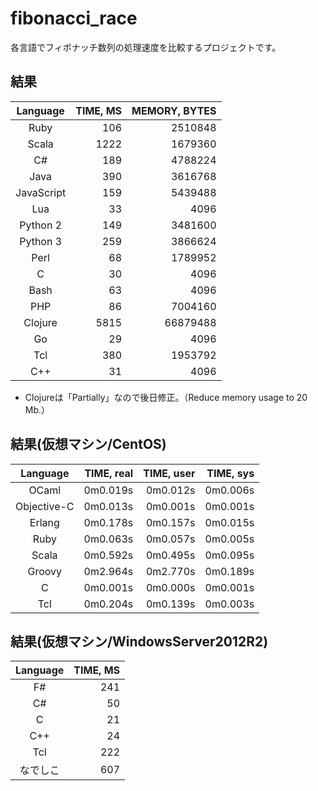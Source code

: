 ﻿# fibonacci_race

各言語でフィボナッチ数列の処理速度を比較するプロジェクトです。

## 結果

Language   | TIME, MS | MEMORY, BYTES
:--------: |---------:|-------------:
Ruby       | 106      | 2510848
Scala      | 1222     | 1679360
C#         | 189      | 4788224
Java       | 390      | 3616768
JavaScript | 159      | 5439488
Lua        | 33       | 4096
Python 2   | 149      | 3481600
Python 3   | 259      | 3866624
Perl       | 68       | 1789952
C          | 30       | 4096
Bash       | 63       | 4096
PHP        | 86       | 7004160
Clojure    | 5815     | 66879488
Go         | 29       | 4096
Tcl        | 380     | 1953792
C++        | 31      | 4096

- Clojureは「Partially」なので後日修正。（Reduce memory usage to 20 Mb.）

## 結果(仮想マシン/CentOS)

Language    | TIME, real | TIME, user | TIME, sys
:----------:|-----------:|-----------:|-----------:
OCaml       | 0m0.019s   | 0m0.012s   | 0m0.006s
Objective-C | 0m0.013s   | 0m0.001s   | 0m0.001s
Erlang      | 0m0.178s   | 0m0.157s   | 0m0.015s
Ruby        | 0m0.063s   | 0m0.057s   | 0m0.005s
Scala       | 0m0.592s   | 0m0.495s   | 0m0.095s
Groovy      | 0m2.964s   | 0m2.770s   | 0m0.189s
C           | 0m0.001s   | 0m0.000s   | 0m0.001s
Tcl         | 0m0.204s   | 0m0.139s   | 0m0.003s

## 結果(仮想マシン/WindowsServer2012R2)

Language   | TIME, MS 
:--------: |---------:
F#         | 241
C#         | 50
C          | 21
C++        | 24
Tcl        | 222
なでしこ     | 607
